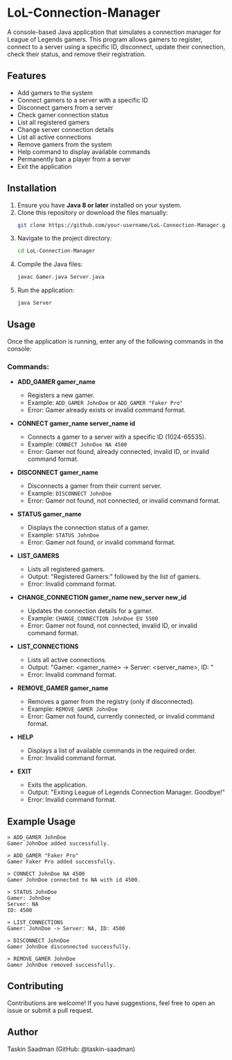 # LoL-Connection-Manager

A console-based Java application that simulates a connection manager for League of Legends gamers. This program allows gamers to register, connect to a server using a specific ID, disconnect, update their connection, check their status, and remove their registration.

## Features
- Add gamers to the system
- Connect gamers to a server with a specific ID
- Disconnect gamers from a server
- Check gamer connection status
- List all registered gamers
- Change server connection details
- List all active connections
- Remove gamers from the system
- Help command to display available commands
- Permanently ban a player from a server
- Exit the application

## Installation
1. Ensure you have **Java 8 or later** installed on your system.
2. Clone this repository or download the files manually:
   ```sh
   git clone https://github.com/your-username/LoL-Connection-Manager.git
   ```
3. Navigate to the project directory:
   ```sh
   cd LoL-Connection-Manager
   ```
4. Compile the Java files:
   ```sh
   javac Gamer.java Server.java
   ```
5. Run the application:
   ```sh
   java Server
   ```

## Usage
Once the application is running, enter any of the following commands in the console:

### Commands:
- **ADD_GAMER gamer_name**
  - Registers a new gamer.
  - Example: `ADD_GAMER JohnDoe` or `ADD_GAMER "Faker Pro"`
  - Error: Gamer already exists or invalid command format.

- **CONNECT gamer_name server_name id**
  - Connects a gamer to a server with a specific ID (1024-65535).
  - Example: `CONNECT JohnDoe NA 4500`
  - Error: Gamer not found, already connected, invalid ID, or invalid command format.

- **DISCONNECT gamer_name**
  - Disconnects a gamer from their current server.
  - Example: `DISCONNECT JohnDoe`
  - Error: Gamer not found, not connected, or invalid command format.

- **STATUS gamer_name**
  - Displays the connection status of a gamer.
  - Example: `STATUS JohnDoe`
  - Error: Gamer not found, or invalid command format.

- **LIST_GAMERS**
  - Lists all registered gamers.
  - Output: "Registered Gamers:" followed by the list of gamers.
  - Error: Invalid command format.

- **CHANGE_CONNECTION gamer_name new_server new_id**
  - Updates the connection details for a gamer.
  - Example: `CHANGE_CONNECTION JohnDoe EU 5500`
  - Error: Gamer not found, not connected, invalid ID, or invalid command format.

- **LIST_CONNECTIONS**
  - Lists all active connections.
  - Output: "Gamer: <gamer_name> -> Server: <server_name>, ID: <id>"
  - Error: Invalid command format.

- **REMOVE_GAMER gamer_name**
  - Removes a gamer from the registry (only if disconnected).
  - Example: `REMOVE_GAMER JohnDoe`
  - Error: Gamer not found, currently connected, or invalid command format.

- **HELP**
  - Displays a list of available commands in the required order.
  - Error: Invalid command format.

- **EXIT**
  - Exits the application.
  - Output: "Exiting League of Legends Connection Manager. Goodbye!"
  - Error: Invalid command format.

## Example Usage
```
> ADD_GAMER JohnDoe
Gamer JohnDoe added successfully.

> ADD_GAMER "Faker Pro"
Gamer Faker Pro added successfully.

> CONNECT JohnDoe NA 4500
Gamer JohnDoe connected to NA with id 4500.

> STATUS JohnDoe
Gamer: JohnDoe
Server: NA
ID: 4500

> LIST_CONNECTIONS
Gamer: JohnDoe -> Server: NA, ID: 4500

> DISCONNECT JohnDoe
Gamer JohnDoe disconnected successfully.

> REMOVE_GAMER JohnDoe
Gamer JohnDoe removed successfully.
```

## Contributing
Contributions are welcome! If you have suggestions, feel free to open an issue or submit a pull request.

## Author
Taskin Saadman (GitHub: @taskin-saadman)

